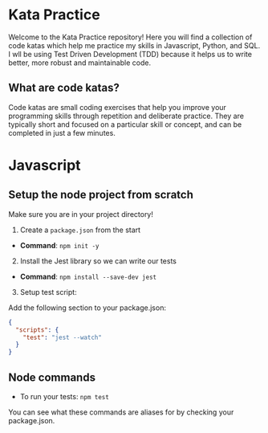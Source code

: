 # Kata Practice

Welcome to the Kata Practice repository! Here you will find a collection of code katas which help me practice my skills in Javascript, Python, and SQL. I wll be using Test Driven Development (TDD) because it helps us to write better, more robust and maintainable code.

## What are code katas?

Code katas are small coding exercises that help you improve your programming skills through repetition and deliberate practice. They are typically short and focused on a particular skill or concept, and can be completed in just a few minutes.

# Javascript

## Setup the node project from scratch

Make sure you are in your project directory!

1. Create a `package.json` from the start

- **Command**: `npm init -y`

2. Install the Jest library so we can write our tests

- **Command**: `npm install --save-dev jest`

3. Setup test script:

Add the following section to your package.json:

```json
{
  "scripts": {
    "test": "jest --watch"
  }
}
```

## Node commands

- To run your tests: `npm test`

You can see what these commands are aliases for by checking your package.json.
